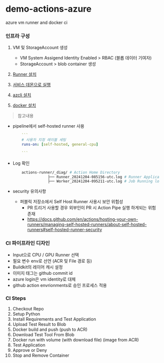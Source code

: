 # demo-actions-azure
azure vm runner and docker ci

### 인프라 구성
1. VM 및 StorageAccount 생성

    - VM System Assigend Identity Enabled > RBAC (블롭 데이터 기여자)
    - StorageAccount > blob container 생성

2. [Runner 설치](https://docs.github.com/ko/enterprise-cloud@latest/actions/hosting-your-own-runners/managing-self-hosted-runners/adding-self-hosted-runners)

3. [서비스 데몬으로 실행](https://docs.github.com/ko/enterprise-cloud@latest/actions/hosting-your-own-runners/managing-self-hosted-runners/configuring-the-self-hosted-runner-application-as-a-service)

4. [azcli 설치](https://learn.microsoft.com/en-us/cli/azure/install-azure-cli-linux?pivots=apt)

5. [docker 설치](https://docs.docker.com/engine/install/ubuntu/)

> 참고내용
- pipeline에서 self-hosted runner 사용

    ```yaml
        ```
        # 사용자 지정 레이블 세팅
        runs-on: [self-hosted, general-cpu]

        ```
    ```
- Log 확인
    
    ```bash
        actions-runner/_diag/ # Action Home Directory
                    ├── Runner_20241204-085156-utc.log # Runner Application log
                    ├── Worker_20241204-095211-utc.log # Job Running log
    ```

- security 유의사항
    
    - 퍼블릭 저장소에서 Self Host Runner 사용시 보안 위험성
        - PR 트리거 사용할 경우 외부인이 PR 시 Action Pipe 실행 하게되는 위험 존재
        - https://docs.github.com/en/actions/hosting-your-own-runners/managing-self-hosted-runners/about-self-hosted-runners#self-hosted-runner-security

### CI 파이프라인 디자인
- Input으로 CPU / GPU Runner 선택
- 필요 변수 env로 선언 (ACR 및 File 경로 등)
- Buildkit의 레이어 캐시 설정
- 이미지 태그는 github commit id
- azure login은 vm identity로 대체
- github action envrionments로 승인 프로세스 적용

### CI Steps
1. Checkout Repo
2. Setup Python
3. Install Requirements and Test Application
4. Upload Test Result to Blob
5. Docker build and push (push to ACR)
6. Download Test Tool From Blob
7. Docker run with volume (with download file) (image from ACR)
8. Test Application
9. Approve or Deny
10. Stop and Remove Container

